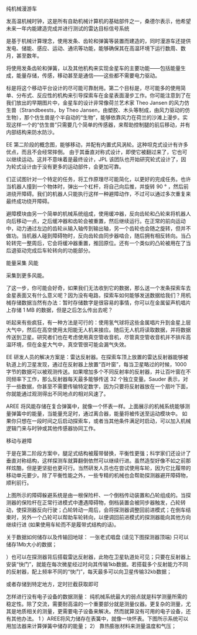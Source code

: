 纯机械漫游车


发高温机械时钟，这是所有自助机械计算机的基础部件之一，桑德尔表示，他希望未来一年内能建造完成并进行测试的雷达目标信号系统

是基于机械计算理念，使用发条、齿轮和弹簧等装置而建造的，同时漫游车还提供发电、储能、感应、运动、通讯等功能，能够确保其在高温环境下运行数周、数月，甚至数年。


将使用发条齿轮和弹簧，以及其他机构来实现金星车的主要功能——包括能量生成，能量存储，传感，移动甚至是通信——这些都不需要电力驱动。


标是将这个移动平台设计的尽可能可靠耐用。第二个目标是，尽可能多的使用简单、分布式、反应性的机构来引导探索车在金星表面漫步工作。你可能注意到了在我们放出的早期图片中，金星车的设计非常像荷兰艺术家 Theo Jansen 的风力仿生兽（Strandbeests，by Theo Jansen，由塑胶、木头等制成，由风力驱动的仿生物），那个仿生兽是个半自动的“生物”，能够依靠风力在荷兰的沙滩上漫步。实现这样一个的“仿生兽”只需要几个简单的传感器，来帮助控制腿的前后移动，并有内部结构来防水防沙。

EE 第二阶段的概念图，能够移动，并配有内置式风涡轮。这种坦克式设计有许多优点，而且不会经常摔倒。 由于其垂直对称式设计，即使它被翻过来了，它也可以继续运动。这并不意味着是最终设计，JPL 该团队也开始研究轮式设计了，因为轮式设计由于没有更多的运动部件，会更加可靠。



们正试图针对一个特定的任务，将工作原理尽可能简化，以更好的完成任务。也许当机器人撞到一个物体时，弹出一个杠杆，将自己向后推，并旋转 90 ° ，然后前进绕开障碍。我们的机器人只能执行这样一种避障动作，不过可以通过多次重复来最终成功绕开障碍。


避障模块由另一个简单的机械系统组成，使用缓冲器，反向齿轮和凸轮来将机器人向后移动一点，之后缓冲器和齿轮会被重置，然后继续运行。在正常的前向运动中，动力通过左边的齿轮从输入轴传到输出轴，另一个齿轮也会随之旋转，但并不做功。当机器人碰到障碍物时，反向齿轮由同步器啮合，随后拥有相反转向。当凸轮转完一整周后，它会将缓冲器重置，推回原位。还有一个类似的凸轮被用在了当后退驱动完成后车轮转向的功能部分。

能量采集 风能

采集到更多风能。


了这一步，你可能会好奇，如果我们无法收到它的数据，那么送一个发条探索车去金星表面又有什么意义呢？因为没有电路，探索车如何能够发送数据给我们？用机械存储数据当然有办法：暂时存储数字是很容易的事情，你可以在金属留声机唱片上存储 1 MB 的数据，但是之后怎么传出去呢？

听起来有些疯狂，有一种方法是可行的：使用氢气球将这些金属唱片升到金星上层大气中，然后在高空使用太阳能无人机来接应。随后无人机将读取数据，并将数据传送到卫星。研究者们也在考虑使用真空管收音机，尽管真空管收音机并不排斥高温环境，但在金星大气中，真空管很可能会漏气失效。


EE 研发人员的解决方案是：雷达反射器。在探索车顶上放置的雷达反射器能够被轨道上的卫星发现，通过在反射器上放置“百叶窗”，每当卫星略过的时候，1000 字节的数据可以被观测传送。如果增加多个不同反射率的反射器，并让百叶窗在不同频率下工作，那么反射器每天最多能够传送 32 个独立变量。Sauder 表示，对于一些数据，你甚至不需要传输特定数字，因为只要将反射器放在一个扇叶下面，你就能通过观测得出不同地点的相对风速了。



AREE 将风能存储在复合弹簧中，就像一个怀表一样。上面展示的机械系统能够测量弹簧中的能量，当能量充足时，通过离合器，能量将被传送至运动模块中。 如果你只想在一段时间之后启动探索车，或者当其他条件满足时启动，可以加入机械逻辑门来与时钟或其他传感器协同工作。


移动与避障

于是在第二阶段方案中，腿足式结构被履带替换，平衡性更强；科学家们还设计了垂直对称结构，这样探测车就算翻倒依然可以继续行进。虽然造型好像不如之前那样炫酷，但是更坚挺也更可行。当然研发人员也在尝试使用车轮，因为它比履带的移动单元要少。除了平衡性能之外，一些专精的机械也会帮助探测器避开障碍物，顺利前行。

上图所示的障碍躲避系统是由一根保险杆、一个倒档传动装置和凸轮组成的。当探测器的保险杆在正常行进模式中遭遇障碍物，倒档装置会被同步器触发，凸轮转动，使探测器反向行驶；凸轮转动一周后，会将探测器调整回前进模式；在倒车结束时，另外一个凸轮可以帮助车轮转向，以便调回前进模式的探测器能向其他方向继续行进 (如果使用车轮而不是履带式结构的话)。


关于数据如何储存以及传输回地球：
一张老式唱盘 (请见下图探测器顶端) 只可以储存1Mb大小的数据；

）也可以在探测器背后搭载雷达反射器，此物在卫星轨道处可见；只要在反射器上安装“快门”，就能在每次微星经过时向其传输1kb数据。若搭载多个反射能力不同的反射器，配上频率不同的“快门”，每天最多可以向卫星传输32kb数据；

或者存储到特定地方，定时拦截获取即可

怎样进行没有电子设备的数据测量：
纯机械系统最大的弱点就是科学测量所需的稳定性。除了交流，需要耐高温的一个重要部分就是测量仪器。更复杂的测量，尤其是地质相关的测量，更需要电子设备来解决。然而就算没有可用的电子设备，还有其他办法。
1 ）AREE将风力储存在表簧中，就像一块怀表。下图所示系统可以用加法器来计算弹簧中储存的能量；
2） 靠热膨胀材料来测量温度和气压；


